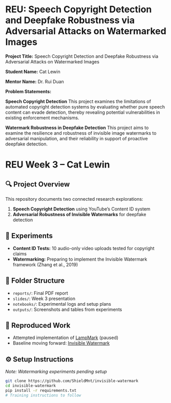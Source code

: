 # REU: Speech Copyright Detection and Deepfake Robustness via Adversarial Attacks on Watermarked Images
**Project Title:** Speech Copyright Detection and Deepfake Robustness via Adversarial Attacks on Watermarked Images

**Student Name:** Cat Lewin

**Mentor Name:** Dr. Rui Duan

**Problem Statements:** 

**Speech Copyright Detection**
This project examines the limitations of automated copyright detection systems by evaluating whether pure speech content can evade detection, thereby revealing potential vulnerabilities in existing enforcement mechanisms.

**Watermark Robustness in Deepfake Detection**
This project aims to examine the resilience and robustness of invisible image watermarks to adversarial manipulation, and their reliability in support of proactive deepfake detection.

# REU Week 3 – Cat Lewin

## 🔍 Project Overview
This repository documents two connected research explorations:
1. **Speech Copyright Detection** using YouTube’s Content ID system
2. **Adversarial Robustness of Invisible Watermarks** for deepfake detection

## 🧪 Experiments
- **Content ID Tests:** 10 audio-only video uploads tested for copyright claims
- **Watermarking:** Preparing to implement the Invisible Watermark framework (Zhang et al., 2019)

## 📁 Folder Structure
- `reports/`: Final PDF report
- `slides/`: Week 3 presentation
- `notebooks/`: Experimental logs and setup plans
- `outputs/`: Screenshots and tables from experiments

## 📎 Reproduced Work
- Attempted implementation of [LampMark](https://github.com/wangty1/LampMark) (paused)
- Baseline moving forward: [Invisible Watermark](https://github.com/ShieldMnt/invisible-watermark)

## ⚙️ Setup Instructions
_Note: Watermarking experiments pending setup_
```bash
git clone https://github.com/ShieldMnt/invisible-watermark
cd invisible-watermark
pip install -r requirements.txt
# Training instructions to follow
